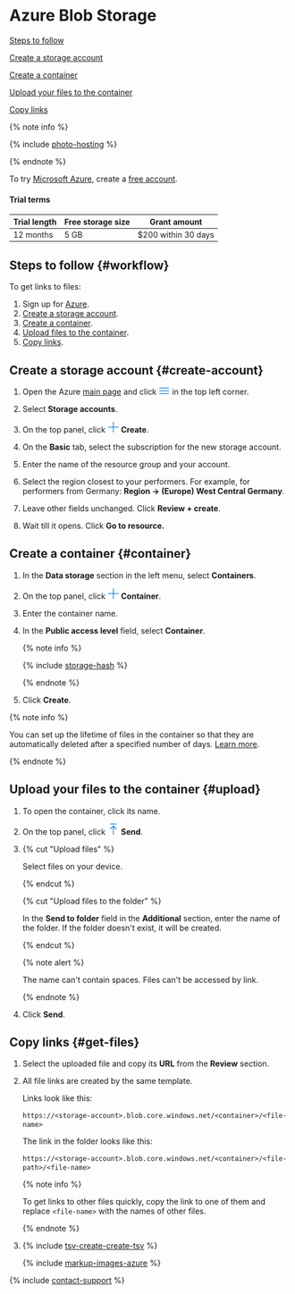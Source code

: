 # Azure Blob Storage

[Steps to follow](#workflow)

[Create a storage account](#create-account)

[Create a container](#container)

[Upload your files to the container](#upload)

[Copy links](#get-files)

{% note info %}

{% include [photo-hosting](_includes/cloud-storage/photo-hosting.md) %}

{% endnote %}

To try [Microsoft Azure](https://docs.microsoft.com/en-us/azure/storage/blobs/storage-blobs-introduction), create a [free account](https://azure.microsoft.com/en-us/free/).

#### Trial terms

Trial length | Free storage size | Grant amount
------------ | ----------------- | ------------
12 months | 5 GB | $200 within 30 days

## Steps to follow {#workflow}

To get links to files:

1. Sign up for [Azure](https://signup.azure.com/signup).
1. [Create a storage account](#create-account).
1. [Create a container](#container).
1. [Upload files to the container](#upload).
1. [Copy links](#get-files).

## Create a storage account {#create-account}

1. Open the Azure [main page](https://portal.azure.com/?quickstart=true#home) and click ![Hamburger menu](../_images/tutorials/cloud-storage/azure/more-icon.png) in the top left corner.

1. Select **Storage accounts**.

1. On the top panel, click ![Create](../_images/tutorials/cloud-storage/azure/plus-icon.png) **Create**.

1. On the **Basic** tab, select the subscription for the new storage account.

1. Enter the name of the resource group and your account.

1. Select the region closest to your performers. For example, for performers from Germany: **Region → (Europe) West Central Germany**.

1. Leave other fields unchanged. Click **Review + create**.

1. Wait till it opens. Click **Go to resource.**

## Create a container {#container}

1. In the **Data storage** section in the left menu, select **Containers**.

1. On the top panel, click ![Container](../_images/tutorials/cloud-storage/azure/plus-icon.png) **Container**.

1. Enter the container name.

1. In the **Public access level** field, select **Container**.

    {% note info %}

    {% include [storage-hash](_includes/cloud-storage/hash.md) %}

    {% endnote %}

1. Click **Create**.

{% note info %}

You can set up the lifetime of files in the container so that they are automatically deleted after a specified number of days. [Learn more](https://docs.microsoft.com/en-us/azure/cdn/cdn-manage-expiration-of-blob-content).

{% endnote %}

## Upload your files to the container {#upload}

1. To open the container, click its name.

1. On the top panel, click ![Send](../_images/tutorials/cloud-storage/azure/send-icon.png) **Send**.

1. {% cut "Upload files" %}

    Select files on your device.

    {% endcut %}

    {% cut "Upload files to the folder" %}

    In the **Send to folder** field in the **Additional** section, enter the name of the folder. If the folder doesn't exist, it will be created.

    {% endcut %}

    {% note alert %}

    The name can't contain spaces. Files can't be accessed by link.

    {% endnote %}

1. Click **Send**.

## Copy links {#get-files}

1. Select the uploaded file and copy its **URL** from the **Review** section.

1. All file links are created by the same template.

    Links look like this:

    ```
    https://<storage-account>.blob.core.windows.net/<container>/<file-name>
    ```

    The link in the folder looks like this:

    ```
    https://<storage-account>.blob.core.windows.net/<container>/<file-path>/<file-name>
    ```

    {% note info %}

    To get links to other files quickly, copy the link to one of them and replace `<file-name>` with the names of other files.

    {% endnote %}

1. {% include [tsv-create-create-tsv](_includes/cloud-storage/id-tsv-create/create-tsv.md) %}

    {% include [markup-images-azure](_includes/cloud-storage/markup/markup-images-azure.md) %}

{% include [contact-support](_includes/contact-support.md) %}